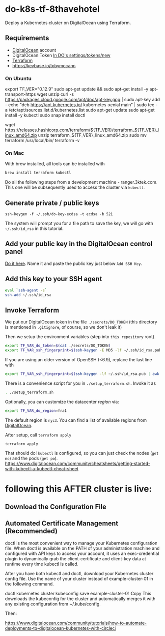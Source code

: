 # do-k8s-tf-8thavehotel
Deploy a Kubernetes cluster on DigitalOcean using Terraform.

## Requirements

* [DigitalOcean](https://www.digitalocean.com/) account
* DigitalOcean Token [In DO's settings/tokens/new](https://cloud.digitalocean.com/settings/tokens/new)
* [Terraform](https://www.terraform.io/)
* https://keybase.io/tobymccann

### On Ubuntu 

export TF_VER="0.12.9"
sudo apt-get update && sudo apt-get install -y apt-transport-https wget unzip
curl -s https://packages.cloud.google.com/apt/doc/apt-key.gpg | sudo apt-key add -
echo "deb https://apt.kubernetes.io/ kubernetes-xenial main" | sudo tee -a /etc/apt/sources.list.d/kubernetes.list
sudo apt-get update
sudo apt-get install -y kubectl
sudo snap install doctl

wget https://releases.hashicorp.com/terraform/${TF_VER}/terraform_${TF_VER}_linux_amd64.zip
unzip terraform_${TF_VER}_linux_amd64.zip
sudo mv terraform /usr/local/bin/
terraform -v

### On Mac

With brew installed, all tools can be installed with

```bash
brew install terraform kubectl 
```

Do all the following steps from a development machine - ranger.3ktek.com. This one will be subsequently used to access the cluster via `kubectl`.

## Generate private / public keys

```
ssh-keygen -f ~/.ssh/do-key-ecdsa -t ecdsa -b 521
```

The system will prompt you for a file path to save the key, we will go with `~/.ssh/id_rsa` in this tutorial.

## Add your public key in the DigitalOcean control panel

[Do it here](https://cloud.digitalocean.com/settings/security). Name it and paste the public key just below `Add SSH Key`.

## Add this key to your SSH agent

```bash
eval `ssh-agent -s`
ssh-add ~/.ssh/id_rsa
```

## Invoke Terraform

We put our DigitalOcean token in the file `./secrets/DO_TOKEN` (this directory is mentioned in `.gitignore`, of course, so we don't leak it)

Then we setup the environment variables (step into `this repository` root).

```bash
export TF_VAR_do_token=$(cat ./secrets/DO_TOKEN)
export TF_VAR_ssh_fingerprint=$(ssh-keygen -E MD5 -lf ~/.ssh/id_rsa.pub | awk '{print $2}' | sed 's/MD5://g')
```

If you are using an older version of OpenSSH (<6.9), replace the last line with
```bash
export TF_VAR_ssh_fingerprint=$(ssh-keygen -lf ~/.ssh/id_rsa.pub | awk '{print $2}')
```

There is a convenience script for you in `./setup_terraform.sh`. Invoke it as

```bash
. ./setup_terraform.sh
```

Optionally, you can customize the datacenter *region* via:
```bash
export TF_VAR_do_region=fra1
```
The default region is `nyc3`. You can find a list of available regions from [DigitalOcean](https://developers.digitalocean.com/documentation/v2/#list-all-regions).

After setup, call `terraform apply`

```bash
terraform apply
```

That should do! `kubectl` is configured, so you can just check the nodes (`get no`) and the pods (`get po`).
https://www.digitalocean.com/community/cheatsheets/getting-started-with-kubectl-a-kubectl-cheat-sheet

# following this AFTER cluster is live:

## Download the Configuration File
## Automated Certificate Management (Recommended)
doctl is the most convenient way to manage your Kubernetes configuration file. When doctl is available on the PATH of your administration machine and configured with API keys to access your account, it uses an exec-credential plugin to dynamically grab the client-certificate and client-key data at runtime every time kubectl is called.

After you have both kubectl and doctl, download your Kubernetes cluster config file. Use the name of your cluster instead of example-cluster-01 in the following command.

doctl kubernetes cluster kubeconfig save example-cluster-01
Copy
This downloads the kubeconfig for the cluster and automatically merges it with any existing configuration from ~/.kube/config.

Then:

https://www.digitalocean.com/community/tutorials/how-to-automate-deployments-to-digitalocean-kubernetes-with-circleci
